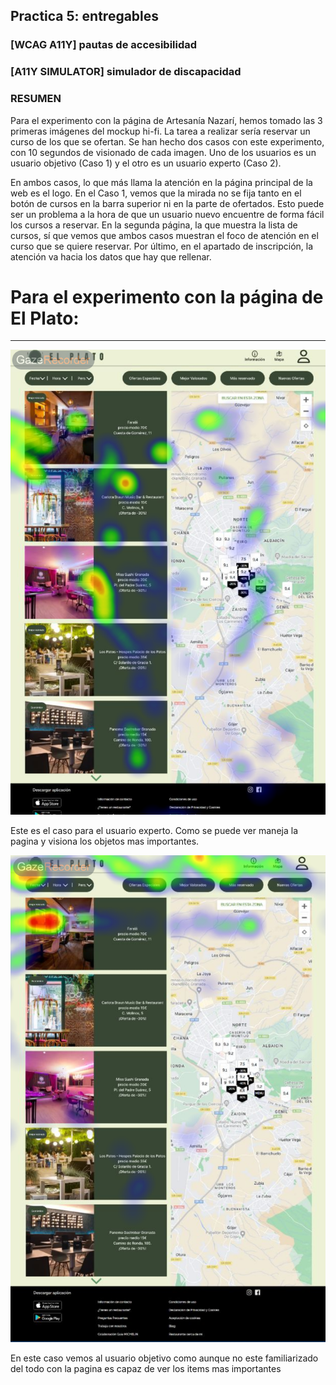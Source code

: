 ## Practica 5: entregables 

### [WCAG A11Y]  pautas de accesibilidad

### [A11Y SIMULATOR] simulador de discapacidad 


### RESUMEN 

Para el experimento con la página de Artesanía Nazarí, hemos tomado las 3 primeras imágenes del mockup hi-fi. La tarea a realizar sería reservar un curso de los que se ofertan. Se han hecho dos casos con este experimento, con 10 segundos de visionado de cada imagen. Uno de los usuarios es un usuario objetivo (Caso 1) y el otro es un usuario experto (Caso 2).

En ambos casos, lo que más llama la atención en la página principal de la web es el logo. En el Caso 1, vemos que la mirada no se fija tanto en el botón de cursos en la barra superior ni en la parte de ofertados. Esto puede ser un problema a la hora de que un usuario nuevo encuentre de forma fácil los cursos a reservar. En la segunda página, la que muestra la lista de cursos, sí que vemos que ambos casos muestran el foco de atención en el curso que se quiere reservar. Por último, en el apartado de inscripción, la atención va hacia los datos que hay que rellenar.


# Para el experimento con la página de El Plato:
---------------------

![Eyetracking Heatmap](https://github.com/Elenalvarez/DIU/blob/master/P5/img1-C2-plato.png)

Este es el caso para el usuario experto. Como se puede ver maneja la pagina y visiona los objetos mas importantes.


![Eyetracking Heatmap](https://github.com/Elenalvarez/DIU/blob/master/P5/img1-C1-plato.png)


En este caso vemos al usuario objetivo como aunque no este familiarizado del todo con la pagina es capaz de ver los items mas importantes